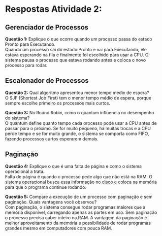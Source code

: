 # Respostas Atividade 2: 

## Gerenciador de Processos
**Questão 1:** Explique o que ocorre quando um processo passa do estado Pronto para Executando.  
Quando um processo sai do estado Pronto e vai para Executando, ele estava esperando na fila e finalmente foi escolhido para usar a CPU. O sistema pausa o processo que estava rodando antes e coloca o novo processo para rodar.

## Escalonador de Processos
**Questão 2:** Qual algoritmo apresentou menor tempo médio de espera?  
O SJF (Shortest Job First) tem o menor tempo médio de espera, porque sempre escolhe primeiro os processos mais curtos.

**Questão 3:** No Round Robin, como o quantum influencia no desempenho do sistema?  
O quantum define quanto tempo cada processo pode usar a CPU antes de passar para o próximo. Se for muito pequeno, há muitas trocas e a CPU perde tempo e se for muito grande, o sistema se comporta como FIFO, fazendo processos curtos esperarem demais.

## Paginação
**Questão 4:** Explique o que é uma falta de página e como o sistema operacional a trata.  
Falta de página é quando o processo pede algo que não está na RAM. O sistema operacional busca essa informação no disco e coloca na memória para que o programa continue rodando.

**Questão 5:** Compare a execução de um processo com paginação e sem paginação. Quais vantagens você observou?  
Com paginação, o sistema consegue rodar programas maiores que a memória disponível, carregando apenas as partes em uso. Sem paginação o processo precisa caber inteiro na RAM. A vantagem da paginação é melhor aproveitamento da memória e possibilidade de rodar programas grandes mesmo em computadores com pouca RAM.
